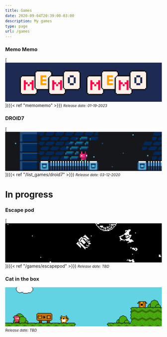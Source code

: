 ```yaml
---
title: Games
date: 2020-09-04T20:39:00-03:00
description: My games
type: page
url: /games
---
```


### Memo Memo

[![Memo Memo](memomemo.png)]({{< ref "memomemo" >}})
<small>_Release date: 01-19-2023_</small>

### DROID7

[![DROID7](droid7.gif)]({{< ref "/list_games/droid7" >}})
<small>_Release date: 03-12-2020_</small>

# In progress

### Escape pod

[![Escape pod](escape_pod.png)]({{< ref "/games/escapepod" >}})
<small>_Release date: TBD_</small>

### Cat in the box

![Cat in the box](cat_in_the_box.png)
<small>_Release date: TBD_</small>
